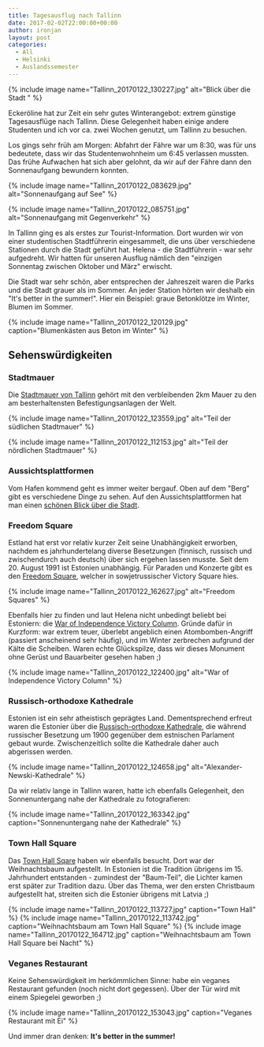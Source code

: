 ```yaml
---
title: Tagesausflug nach Tallinn
date: 2017-02-02T22:00:00+00:00
author: ironjan
layout: post
categories:
  - All
  - Helsinki
  - Auslandssemester
---
```


{% include image name="Tallinn_20170122_130227.jpg" alt="Blick über die Stadt " %}

Eckeröline hat zur Zeit ein sehr gutes Winterangebot: extrem günstige Tagesausflüge nach Tallinn. 
Diese Gelegenheit haben einige andere Studenten und ich vor ca. zwei Wochen genutzt, um Tallinn zu
besuchen.

<!--more-->


Los gings sehr früh am Morgen: Abfahrt der Fähre war um 8:30, was für uns bedeutete, dass wir das 
Studentenwohnheim um 6:45 verlassen mussten. Das frühe Aufwachen hat sich aber gelohnt, da wir auf 
der Fähre dann den Sonnenaufgang bewundern konnten. 

{% include image name="Tallinn_20170122_083629.jpg" alt="Sonnenaufgang auf See" %}

{% include image name="Tallinn_20170122_085751.jpg" alt="Sonnenaufgang mit Gegenverkehr" %}

In Tallinn ging es als erstes zur Tourist-Information. Dort wurden wir von einer studentischen 
Stadtführerin eingesammelt, die uns über verschiedene Stationen durch die Stadt geführt hat. 
Helena - die Stadtführerin - war sehr aufgedreht. Wir hatten für unseren Ausflug nämlich den 
"einzigen Sonnentag zwischen Oktober und März" erwischt.

Die Stadt war sehr schön, aber entsprechen der Jahreszeit waren die Parks und die Stadt grauer als 
im Sommer. An jeder Station hörten wir deshalb ein "It's better in the summer!". Hier ein Beispiel: 
graue Betonklötze im Winter, Blumen im Sommer.

{% include image name="Tallinn_20170122_120129.jpg" caption="Blumenkästen aus Beton im Winter" %}


## Sehenswürdigkeiten

### Stadtmauer

Die [Stadtmauer von Tallinn](https://www.visittallinn.ee/ger/tourist/aktivitaten/sehenswurdigkeiten/pid-174756/stadtmauer) 
gehört mit den verbleibenden 2km Mauer zu den am besterhaltensten Befestigungsanlagen der Welt.

{% include image name="Tallinn_20170122_123559.jpg" alt="Teil der südlichen Stadtmauer" %}

{% include image name="Tallinn_20170122_112153.jpg" alt="Teil der nördlichen Stadtmauer" %}

### Aussichtsplattformen

Vom Hafen kommend geht es immer weiter bergauf. Oben auf dem "Berg" gibt es verschiedene Dinge zu 
sehen. Auf den Aussichtsplattformen hat man einen [schönen Blick über die Stadt](/uploads/2017/02/Tallinn_20170122_130201.jpg).

### Freedom Square

Estland hat erst vor relativ kurzer Zeit seine Unabhängigkeit erworben, nachdem es jahrhundertelang 
diverse Besetzungen (finnisch, russisch und zwischendurch auch deutsch) über sich ergehen lassen 
musste. Seit dem 20. August 1991 ist Estonien unabhängig. Für Paraden und Konzerte gibt es den 
[Freedom Square](https://en.wikipedia.org/wiki/Freedom_Square,_Tallinn), welcher in sowjetrussischer 
Victory Square hies.

{% include image name="Tallinn_20170122_162627.jpg" alt="Freedom Squares" %}

Ebenfalls hier zu finden und laut Helena nicht unbedingt beliebt bei Estoniern: 
die [War of Independence Victory Column](https://en.wikipedia.org/wiki/War_of_Independence_Victory_Column). 
Gründe dafür in Kurzform: war extrem teuer, überlebt angeblich einen Atombomben-Angriff (passiert 
anscheinend sehr häufig), und im Winter zerbrechen aufgrund der Kälte die Scheiben. Waren echte 
Glückspilze, dass wir dieses Monument ohne Gerüst und Bauarbeiter gesehen haben ;)

{% include image name="Tallinn_20170122_122400.jpg" alt="War of Independence Victory Column" %}

### Russisch-orthodoxe Kathedrale

Estonien ist ein sehr atheistisch geprägtes Land. Dementsprechend erfreut waren die Estonier über 
die [Russisch-orthodoxe Kathedrale](https://de.wikipedia.org/wiki/Alexander-Newski-Kathedrale_(Tallinn)),
die während russischer Besetzung um 1900 gegenüber dem estnischen Parlament gebaut wurde. 
Zwischenzeitlich sollte die Kathedrale daher auch abgerissen werden. 

{% include image name="Tallinn_20170122_124658.jpg" alt="Alexander-Newski-Kathedrale" %}

Da wir relativ lange in Tallinn waren, hatte ich ebenfalls Gelegenheit, den Sonnenuntergang nahe der 
Kathedrale zu fotografieren:

{% include image name="Tallinn_20170122_163342.jpg" caption="Sonnenuntergang nahe der Kathedrale" %}

### Town Hall Square

Das [Town Hall Sqare](https://www.visitestonia.com/en/tallinn-town-hall-square) haben wir ebenfalls 
besucht. Dort war der Weihnachtsbaum aufgestellt. In Estonien ist die Tradition übrigens im 15. 
Jahrhundert entstanden - zumindest der "Baum-Teil", die Lichter kamen erst später zur Tradition dazu.
Über das Thema, wer den ersten Christbaum aufgestellt hat, streiten sich die Estonier übrigens mit 
Latvia ;)

{% include image name="Tallinn_20170122_113727.jpg" caption="Town Hall" %}
{% include image name="Tallinn_20170122_113742.jpg" caption="Weihnachtsbaum am Town Hall Square" %}
{% include image name="Tallinn_20170122_164712.jpg" 
   caption="Weihnachtsbaum am Town Hall Square bei Nacht" %}

### Veganes Restaurant

Keine Sehenswürdigkeit im herkömmlichen Sinne: habe ein veganes Restaurant gefunden (noch nicht dort 
gegessen). Über der Tür wird mit einem Spiegelei geworben ;)

{% include image name="Tallinn_20170122_153043.jpg" caption="Veganes Restaurant mit Ei" %}


Und immer dran denken: **It's better in the summer!**
